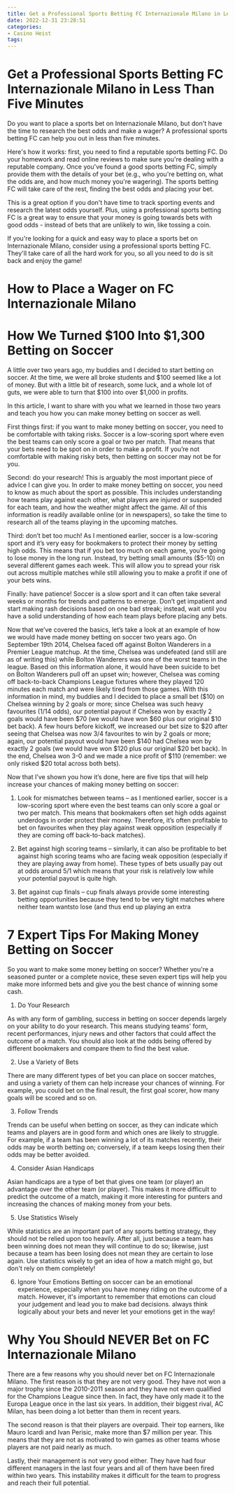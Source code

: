 ```yaml
---
title: Get a Professional Sports Betting FC Internazionale Milano in Less Than Five Minutes
date: 2022-12-31 23:28:51
categories:
- Casino Heist
tags:
---
```



#  Get a Professional Sports Betting FC Internazionale Milano in Less Than Five Minutes

Do you want to place a sports bet on Internazionale Milano, but don't have the time to research the best odds and make a wager? A professional sports betting FC can help you out in less than five minutes.

Here's how it works: first, you need to find a reputable sports betting FC. Do your homework and read online reviews to make sure you're dealing with a reputable company. Once you've found a good sports betting FC, simply provide them with the details of your bet (e.g., who you're betting on, what the odds are, and how much money you're wagering). The sports betting FC will take care of the rest, finding the best odds and placing your bet.

This is a great option if you don't have time to track sporting events and research the latest odds yourself. Plus, using a professional sports betting FC is a great way to ensure that your money is going towards bets with good odds - instead of bets that are unlikely to win, like tossing a coin.

If you're looking for a quick and easy way to place a sports bet on Internazionale Milano, consider using a professional sports betting FC. They'll take care of all the hard work for you, so all you need to do is sit back and enjoy the game!

#  How to Place a Wager on FC Internazionale Milano

<!--

## How to Place a Wager on FC Internazionale Milano

Are you looking to place a wager on one of the world's top football clubs? If so, consider betting on FC Internazionale Milano. This Italian powerhouse is always in contention for major trophies, and they boast some of the best players in the game. In this article, we will teach you how to place a wager on Inter Milan.

First, you will need to find a reputable online sportsbook that offers betting markets on Italian football. Once you have found a suitable site, create an account and deposit some funds. Next, head over to the website's "football" section and select "Italy." You should see a list of all the teams competing in Italy's top division, Serie A. Underneath the team names, you will find various betting markets including match odds, handicap betting, and totals (i.e. number of goals scored).

To place a wager on Inter Milan, simply click on their name in the list and you will be taken to a page that displays all of their upcoming fixtures. Choose the match you want to bet on and then choose your desired betting market. For example, let's say you think Inter Milan will beat Juventus 3-1. In this case, you would select "Inter Milan to win" as your bet selection and enter "+3" into the corresponding field (assuming they are +3 favourites). Now all you have to do is sit back and wait for the game to start!

If you are new to online sports betting, we recommend starting out with simple bets such as match odds or handicaps. As you become more familiar with the sport and the teams involved, you can then begin betting on totals and other more complicated markets. Remember to always research teams and games thoroughly before placing any bets!

We hope this guide has helped you learn how to bet on FC Internazionale Milano. Good luck and have fun!

-->

#  How We Turned $100 Into $1,300 Betting on Soccer

A little over two years ago, my buddies and I decided to start betting on soccer. At the time, we were all broke students and $100 seemed like a lot of money. But with a little bit of research, some luck, and a whole lot of guts, we were able to turn that $100 into over $1,000 in profits.

In this article, I want to share with you what we learned in those two years and teach you how you can make money betting on soccer as well.

First things first: if you want to make money betting on soccer, you need to be comfortable with taking risks. Soccer is a low-scoring sport where even the best teams can only score a goal or two per match. That means that your bets need to be spot on in order to make a profit. If you’re not comfortable with making risky bets, then betting on soccer may not be for you.

Second: do your research! This is arguably the most important piece of advice I can give you. In order to make money betting on soccer, you need to know as much about the sport as possible. This includes understanding how teams play against each other, what players are injured or suspended for each team, and how the weather might affect the game. All of this information is readily available online (or in newspapers), so take the time to research all of the teams playing in the upcoming matches.

Third: don’t bet too much! As I mentioned earlier, soccer is a low-scoring sport and it’s very easy for bookmakers to protect their money by setting high odds. This means that if you bet too much on each game, you’re going to lose money in the long run. Instead, try betting small amounts ($5-10) on several different games each week. This will allow you to spread your risk out across multiple matches while still allowing you to make a profit if one of your bets wins.

Finally: have patience! Soccer is a slow sport and it can often take several weeks or months for trends and patterns to emerge. Don’t get impatient and start making rash decisions based on one bad streak; instead, wait until you have a solid understanding of how each team plays before placing any bets.

Now that we’ve covered the basics, let’s take a look at an example of how we would have made money betting on soccer two years ago. On September 19th 2014, Chelsea faced off against Bolton Wanderers in a Premier League matchup. At the time, Chelsea was undefeated (and still are as of writing this) while Bolton Wanderers was one of the worst teams in the league. Based on this information alone, it would have been suicide to bet on Bolton Wanderers pull off an upset win; however, Chelsea was coming off back-to-back Champions League fixtures where they played 120 minutes each match and were likely tired from those games. With this information in mind, my buddies and I decided to place a small bet ($10) on Chelsea winning by 2 goals or more; since Chelsea was such heavy favourites (1/14 odds), our potential payout if Chelsea won by exactly 2 goals would have been $70 (we would have won $60 plus our original $10 bet back). A few hours before kickoff, we increased our bet size to $20 after seeing that Chelsea was now 3/4 favourites to win by 2 goals or more; again, our potential payout would have been $140 had Chelsea won by exactly 2 goals (we would have won $120 plus our original $20 bet back). In the end, Chelsea won 3-0 and we made a nice profit of $110 (remember: we only risked $20 total across both bets).

Now that I’ve shown you how it’s done, here are five tips that will help increase your chances of making money betting on soccer:

1) Look for mismatches between teams – as I mentioned earlier, soccer is a low-scoring sport where even the best teams can only score a goal or two per match. This means that bookmakers often set high odds against underdogs in order protect their money. Therefore, it’s often profitable to bet on favourites when they play against weak opposition (especially if they are coming off back-to-back matches).

2) Bet against high scoring teams – similarly, it can also be profitable to bet against high scoring teams who are facing weak opposition (especially if they are playing away from home). These types of bets usually pay out at odds around 5/1 which means that your risk is relatively low while your potential payout is quite high.

3) Bet against cup finals – cup finals always provide some interesting betting opportunities because they tend to be very tight matches where neither team wantsto lose (and thus end up playing an extra

#  7 Expert Tips For Making Money Betting on Soccer

So you want to make some money betting on soccer? Whether you're a seasoned punter or a complete novice, these seven expert tips will help you make more informed bets and give you the best chance of winning some cash.

1. Do Your Research

As with any form of gambling, success in betting on soccer depends largely on your ability to do your research. This means studying teams' form, recent performances, injury news and other factors that could affect the outcome of a match. You should also look at the odds being offered by different bookmakers and compare them to find the best value.

2. Use a Variety of Bets

There are many different types of bet you can place on soccer matches, and using a variety of them can help increase your chances of winning. For example, you could bet on the final result, the first goal scorer, how many goals will be scored and so on.

3. Follow Trends

Trends can be useful when betting on soccer, as they can indicate which teams and players are in good form and which ones are likely to struggle. For example, if a team has been winning a lot of its matches recently, their odds may be worth betting on; conversely, if a team keeps losing then their odds may be better avoided.

4. Consider Asian Handicaps

Asian handicaps are a type of bet that gives one team (or player) an advantage over the other team (or player). This makes it more difficult to predict the outcome of a match, making it more interesting for punters and increasing the chances of making money from your bets.

5. Use Statistics Wisely

While statistics are an important part of any sports betting strategy, they should not be relied upon too heavily. After all, just because a team has been winning does not mean they will continue to do so; likewise, just because a team has been losing does not mean they are certain to lose again. Use statistics wisely to get an idea of how a match might go, but don't rely on them completely!


  6. Ignore Your Emotions
Betting on soccer can be an emotional experience, especially when you have money riding on the outcome of a match. However, it's important to remember that emotions can cloud your judgement and lead you to make bad decisions. always think logically about your bets and never let your emotions get in the way!

#  Why You Should NEVER Bet on FC Internazionale Milano

There are a few reasons why you should never bet on FC Internazionale Milano. The first reason is that they are not very good. They have not won a major trophy since the 2010-2011 season and they have not even qualified for the Champions League since then. In fact, they have only made it to the Europa League once in the last six years. In addition, their biggest rival, AC Milan, has been doing a lot better than them in recent years.

The second reason is that their players are overpaid. Their top earners, like Mauro Icardi and Ivan Perisic, make more than $7 million per year. This means that they are not as motivated to win games as other teams whose players are not paid nearly as much.

Lastly, their management is not very good either. They have had four different managers in the last four years and all of them have been fired within two years. This instability makes it difficult for the team to progress and reach their full potential.